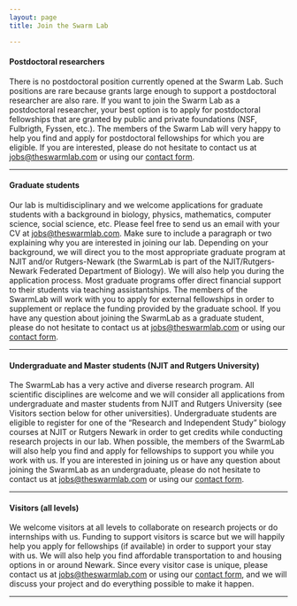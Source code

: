 ```yaml
---
layout: page
title: Join the Swarm Lab

---
```


#### Postdoctoral researchers

There is no postdoctoral position currently opened at the Swarm Lab. Such positions are rare because grants large enough 
to support a postdoctoral researcher are also rare. If you want to join the Swarm Lab as a postdoctoral researcher, your 
best option is to apply for postdoctoral fellowships that are granted by public and private foundations (NSF, Fulbrigth, 
Fyssen, etc.). The members of the Swarm Lab will very happy to help you find and apply for postdoctoral fellowships for 
which you are eligible. If you are interested, please do not hesitate to contact us at 
[jobs@theswarmlab.com](mailto:jobs@theswarmlab.com) or using our [contact form](/#contact).

---

#### Graduate students

Our lab is multidisciplinary and we welcome applications for graduate students with a background in biology, physics, 
mathematics, computer science, social science, etc. Please feel free to send us an email with your CV at 
[jobs@theswarmlab.com](mailto:jobs@theswarmlab.com). Make sure to include a paragraph or two explaining why you are 
interested in joining our lab. Depending on your background, we will direct you to the most appropriate graduate program 
at NJIT and/or Rutgers-Newark (the SwarmLab is part of the NJIT/Rutgers-Newark Federated Department of Biology). 
We will also help you during the application process. Most graduate programs offer direct financial support to their 
students via teaching assistantships. The members of the SwarmLab will work with you to apply for external fellowships 
in order to supplement or replace the funding provided by the graduate school. If you have any question about joining the 
SwarmLab as a graduate student, please do not hesitate to contact us at 
[jobs@theswarmlab.com](mailto:jobs@theswarmlab.com) or using our [contact form](/#contact).

---

#### Undergraduate and Master students (NJIT and Rutgers University)

The SwarmLab has a very active and diverse research program. All scientific disciplines are welcome and we will consider 
all applications from undergraduate and master students from NJIT and Rutgers University (see Visitors section below for 
other universities). Undergraduate students are eligible to register for one of the “Research and Independent Study” 
biology courses at NJIT or Rutgers Newark in order to get credits while conducting research projects in our lab. When 
possible, the members of the SwarmLab will also help you find and apply for fellowships to support you while you work 
with us. If you are interested in joining us or have any question about joining the SwarmLab as an undergraduate, please 
do not hesitate to contact us at [jobs@theswarmlab.com](mailto:jobs@theswarmlab.com) or using our [contact form](/#contact).

---

#### Visitors (all levels)

We welcome visitors at all levels to collaborate on research projects or do internships with us. Funding to support 
visitors is scarce but we will happily help you apply for fellowships (if available) in order to support your stay with 
us. We will also help you find affordable transportation to and housing options in or around Newark. Since every visitor 
case is unique, please contact us at [jobs@theswarmlab.com](mailto:jobs@theswarmlab.com) or using our [contact form](/#contact), 
and we will discuss your project and do everything possible to make it happen.

---


